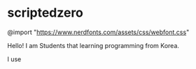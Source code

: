 # scriptedzero
@import "https://www.nerdfonts.com/assets/css/webfont.css"

Hello! I am Students that learning programming from Korea.



I use <i class="nf-custom-neovim"></i>
